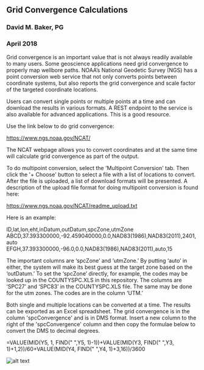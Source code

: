## Grid Convergence Calculations
### David M. Baker, PG
### April 2018

Grid convergence is an important value that is not always readily available to many users. Some geoscience applications need grid convergence to properly map wellbore paths. NOAA’s National Geodetic Survey (NGS) has a point conversion web service that not only converts points between coordinate systems, but also reports the grid convergence and scale factor of the targeted coordinate locations.

Users can convert single points or multiple points at a time and can download the results in various formats. A REST endpoint to the service is also available for advanced applications. This is a good resource.

Use the link below to do grid convergence:

https://www.ngs.noaa.gov/NCAT/

The NCAT webpage allows you to convert coordinates and at the same time will calculate grid convergence as part of the output.

To do multipoint conversion, select the 'Multipoint Conversion' tab. Then click the '+ Choose' button to select a file with a list of locations to convert. After the file is uploaded, a list of download formats will be presented.  A description of the upload file format for doing multipoint conversion is found here:

https://www.ngs.noaa.gov/NCAT/readme_upload.txt

Here is an example:

ID,lat,lon,eht,inDatum,outDatum,spcZone,utmZone  
ABCD,37.393300000,-92.459040000,0.0,NAD83(1986),NAD83(2011),2401,auto  
EFGH,37.393300000,-96.0,0.0,NAD83(1986),NAD83(2011),auto,15

The important columns are ‘spcZone’ and ‘utmZone.’  By putting ‘auto’ in either, the system will make its best guess at the target zone based on the ‘outDatum.’  To set the ‘spcZone’ directly, for example, the codes may be looked up in the COUNTYSPC.XLS in this repository.  The columns are ‘SPC27’ and ‘SPC83’ in the COUNTYSPC.XLS file.  The same may be done for the utm zones.  The codes are in the column ‘UTM.’

Both single and multiple locations can be converted at a time.  The results can be exported as an Excel spreadsheet.  The grid convergence is in the column 'spcConvergence' and is in DMS format.  Insert a new column to the right of the 'spcConvergence' column and then copy the formulae below to convert the DMS to decimal degrees.


=VALUE(MID(Y5, 1, FIND(" ",Y5, 1)-1))+VALUE(MID(Y3, FIND(" ",Y3, 1)+1,2))/60+VALUE(MID(Y4, FIND(" ",Y4, 1)+3,16))/3600

![alt text](https://github.com/dmbaker/DMBTools-Toolkit/blob/master/GridConvergence/img/Grid%20Convergence.png "Grid Convergence")
